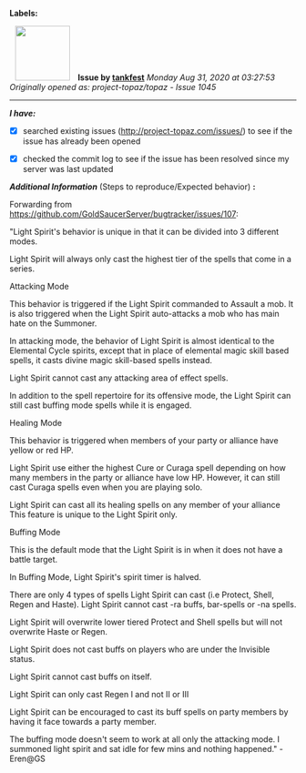 **Labels:**



<a href="https://github.com/tankfest"><img src="https://avatars1.githubusercontent.com/u/37684138?v=4" width="96" height="96" hspace="10"></img></a> **Issue by [tankfest](https://github.com/tankfest)**
_Monday Aug 31, 2020 at 03:27:53_
_Originally opened as: project-topaz/topaz - Issue 1045_

----

<!-- place 'x' mark between square [] brackets to checkmark box -->
**_I have:_**

- [x] searched existing issues (http://project-topaz.com/issues/) to see if the issue has already been opened
- [x] checked the commit log to see if the issue has been resolved since my server was last updated

**_Additional Information_** (Steps to reproduce/Expected behavior) **:** 

Forwarding from https://github.com/GoldSaucerServer/bugtracker/issues/107:

"Light Spirit's behavior is unique in that it can be divided into 3 different modes.

Light Spirit will always only cast the highest tier of the spells that come in a series.
Attacking Mode
This behavior is triggered if the Light Spirit commanded to Assault a mob. It is also triggered when the Light Spirit auto-attacks a mob who has main hate on the Summoner.
In attacking mode, the behavior of Light Spirit is almost identical to the Elemental Cycle spirits, except that in place of elemental magic skill based spells, it casts divine magic skill-based spells instead.
Light Spirit cannot cast any attacking area of effect spells.
In addition to the spell repertoire for its offensive mode, the Light Spirit can still cast buffing mode spells while it is engaged.
Healing Mode
This behavior is triggered when members of your party or alliance have yellow or red HP.
Light Spirit use either the highest Cure or Curaga spell depending on how many members in the party or alliance have low HP. However, it can still cast Curaga spells even when you are playing solo.
Light Spirit can cast all its healing spells on any member of your alliance This feature is unique to the Light Spirit only.
Buffing Mode
This is the default mode that the Light Spirit is in when it does not have a battle target.
In Buffing Mode, Light Spirit's spirit timer is halved.
There are only 4 types of spells Light Spirit can cast (i.e Protect, Shell, Regen and Haste). Light Spirit cannot cast -ra buffs, bar-spells or -na spells.
Light Spirit will overwrite lower tiered Protect and Shell spells but will not overwrite Haste or Regen.
Light Spirit does not cast buffs on players who are under the Invisible status.
Light Spirit cannot cast buffs on itself.
Light Spirit can only cast Regen I and not II or III
Light Spirit can be encouraged to cast its buff spells on party members by having it face towards a party member.

The buffing mode doesn't seem to work at all only the attacking mode. I summoned light spirit and sat idle for few mins and nothing happened." - Eren@GS
